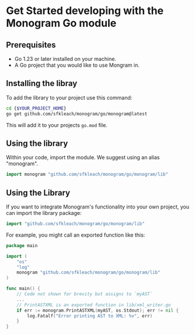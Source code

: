 # Get Started developing with the Monogram Go module

## Prerequisites

- Go 1.23 or later installed on your machine.
- A Go project that you would like to use Mongram in.

## Installing the libray

To add the library to your project use this command:

```sh
cd {$YOUR_PROJECT_HOME}
go get github.com/sfkleach/monogram/go/monogram@latest
```

This will add it to your projects `go.mod` file.

## Using the library

Within your code, import the module. We suggest using an alias "monogram".

```go
import monogram "github.com/sfkleach/monogram/go/monogram/lib"
```

## Using the Library

If you want to integrate Monogram's functionality into your own project, you can import the library package:

```go
import "github.com/sfkleach/monogram/go/monogram/lib"
```

For example, you might call an exported function like this:

```go
package main

import (
    "os"
    "log"
    monogram "github.com/sfkleach/monogram/go/monogram/lib"
)

func main() {
    // Code not shown for brevity but assigns to `myAST`
    ...
    // PrintASTXML is an exported function in lib/xml_writer.go
    if err := monogram.PrintASTXML(myAST, os.Stdout); err != nil {
        log.Fatalf("Error printing AST to XML: %v", err)
    }
}
```
